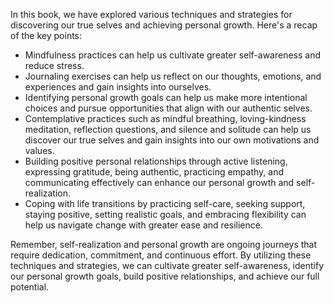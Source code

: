 
In this book, we have explored various techniques and strategies for discovering our true selves and achieving personal growth. Here's a recap of the key points:

* Mindfulness practices can help us cultivate greater self-awareness and reduce stress.
* Journaling exercises can help us reflect on our thoughts, emotions, and experiences and gain insights into ourselves.
* Identifying personal growth goals can help us make more intentional choices and pursue opportunities that align with our authentic selves.
* Contemplative practices such as mindful breathing, loving-kindness meditation, reflection questions, and silence and solitude can help us discover our true selves and gain insights into our own motivations and values.
* Building positive personal relationships through active listening, expressing gratitude, being authentic, practicing empathy, and communicating effectively can enhance our personal growth and self-realization.
* Coping with life transitions by practicing self-care, seeking support, staying positive, setting realistic goals, and embracing flexibility can help us navigate change with greater ease and resilience.

Remember, self-realization and personal growth are ongoing journeys that require dedication, commitment, and continuous effort. By utilizing these techniques and strategies, we can cultivate greater self-awareness, identify our personal growth goals, build positive relationships, and achieve our full potential.
